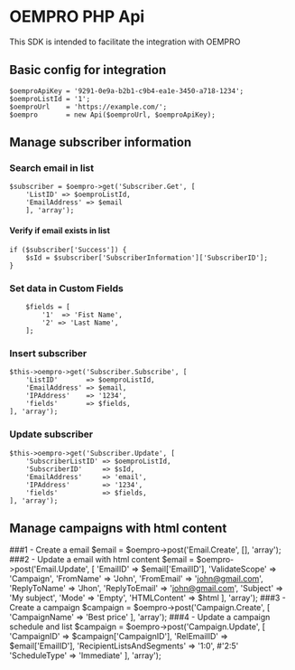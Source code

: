 # OEMPRO PHP Api

This SDK is intended to facilitate the integration with OEMPRO

## Basic config for integration
 
    $oemproApiKey = '9291-0e9a-b2b1-c9b4-ea1e-3450-a718-1234';
    $oemproListId = '1';
    $oemproUrl    = 'https://example.com/';
    $oempro       = new Api($oemproUrl, $oemproApiKey);

## Manage subscriber information

    
### Search email in list
    
    $subscriber = $oempro->get('Subscriber.Get', [
        'ListID' => $oemproListId, 
        'EmailAddress' => $email
        ], 'array');

#### Verify if email exists in list
    if ($subscriber['Success']) {
        $sId = $subscriber['SubscriberInformation']['SubscriberID'];
    }

            
### Set data in Custom Fields
    
        $fields = [
            '1'  => 'Fist Name',
            '2' => 'Last Name',
        ];

### Insert subscriber

    $this->oempro->get('Subscriber.Subscribe', [
        'ListID'       => $oemproListId,
        'EmailAddress' => $email,
        'IPAddress'    => '1234',
        'fields'       => $fields,
    ], 'array');

### Update subscriber

    $this->oempro->get('Subscriber.Update', [
        'SubscriberListID' => $oemproListId,
        'SubscriberID'     => $sId,
        'EmailAddress'     => 'email',
        'IPAddress'        => '1234',
        'fields'           => $fields,
    ], 'array');


## Manage campaigns with html content

###1 - Create a email
    $email = $oempro->post('Email.Create', [], 'array');
###2 - Update a email with html content
    $email = $oempro->post('Email.Update', [
        'EmailID' => $email['EmailID'],
        'ValidateScope' => 'Campaign',
        'FromName' => 'John',
        'FromEmail' => 'john@gmail.com',
        'ReplyToName' => 'Jhon',
        'ReplyToEmail' => 'john@gmail.com',
        'Subject' => 'My subject',
        'Mode' => 'Empty',
        'HTMLContent' => $html
    ], 'array');
###3 - Create a campaign
    $campaign = $oempro->post('Campaign.Create', [
        'CampaignName' => 'Best price'
    ], 'array');
###4 - Update a campaign schedule and list
    $campaign = $oempro->post('Campaign.Update', [
        'CampaignID' => $campaign['CampaignID'],
        'RelEmailID' => $email['EmailID'],
        'RecipientListsAndSegments' => '1:0', #'2:5'
        'ScheduleType' => 'Immediate'
    ], 'array');    

